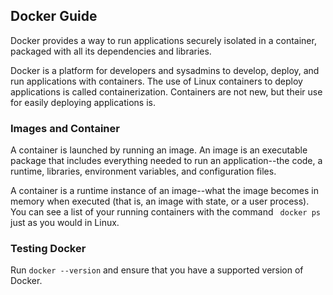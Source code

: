 ## Docker Guide 

Docker provides a way to run applications securely isolated in a container, packaged with all its dependencies and libraries.

Docker is a platform for developers and sysadmins to develop, deploy, and run applications with containers. The use of Linux containers to deploy applications is called containerization. Containers are not new, but their use for easily deploying applications is.

### Images and Container

A container is launched by running an image. An image is an executable package that includes everything needed to run an application--the code, a runtime, libraries, environment variables, and configuration files.

A container is a runtime instance of an image--what the image becomes in memory when executed (that is, an image with state, or a user process). You can see a list of your running containers with the command ``` docker ps``` just as you would in Linux.

### Testing Docker
Run  ```docker --version``` and ensure that you have a supported version of Docker.
